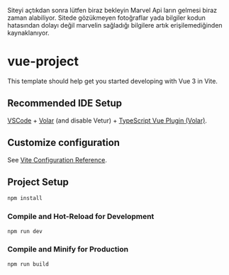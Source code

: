 
Siteyi açtıkdan sonra lütfen biraz bekleyin Marvel Api ların gelmesi biraz zaman alabiliyor. 
Sitede gözükmeyen fotoğraflar yada bilgiler kodun hatasından dolayı değil marvelin sağladığı bilgilere artık erişilemediğinden kaynaklanıyor. 







# vue-project

This template should help get you started developing with Vue 3 in Vite.

## Recommended IDE Setup

[VSCode](https://code.visualstudio.com/) + [Volar](https://marketplace.visualstudio.com/items?itemName=Vue.volar) (and disable Vetur) + [TypeScript Vue Plugin (Volar)](https://marketplace.visualstudio.com/items?itemName=Vue.vscode-typescript-vue-plugin).

## Customize configuration

See [Vite Configuration Reference](https://vitejs.dev/config/).

## Project Setup

```sh
npm install
```

### Compile and Hot-Reload for Development

```sh
npm run dev
```

### Compile and Minify for Production

```sh
npm run build
```

